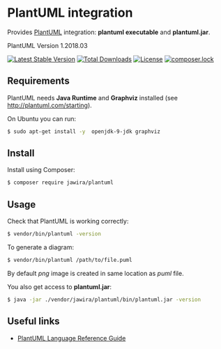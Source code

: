 PlantUML integration
====================

Provides [PlantUML](http://plantuml.com/) integration: **plantuml executable** and **plantuml.jar**.

<!--start-->
PlantUML Version 1.2018.03
<!--end-->

[![Latest Stable Version](https://poser.pugx.org/jawira/plantuml/v/stable)](https://packagist.org/packages/jawira/plantuml) 
[![Total Downloads](https://poser.pugx.org/jawira/plantuml/downloads)](https://packagist.org/packages/jawira/plantuml) 
[![License](https://poser.pugx.org/jawira/plantuml/license)](https://packagist.org/packages/jawira/plantuml)
[![composer.lock](https://poser.pugx.org/jawira/plantuml/composerlock)](https://packagist.org/packages/jawira/plantuml)

Requirements
------------

PlantUML needs **Java Runtime** and **Graphviz** installed (see <http://plantuml.com/starting>).

On Ubuntu you can run:

```bash
$ sudo apt-get install -y  openjdk-9-jdk graphviz
```

Install
-------

Install using Composer:

```sh
$ composer require jawira/plantuml
```

Usage
-----

Check that PlantUML is working correctly:

```sh
$ vendor/bin/plantuml -version
```

To generate a diagram:

```sh
$ vendor/bin/plantuml /path/to/file.puml
```

By default *png* image is created in same location as *puml* file.

You also get access to **plantuml.jar**:

```sh
$ java -jar ./vendor/jawira/plantuml/bin/plantuml.jar -version
```


Useful links
------------

* [PlantUML Language Reference Guide](http://plantuml.com/PlantUML_Language_Reference_Guide.pdf)
